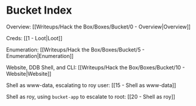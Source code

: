 # Bucket Index

Overview: [[Writeups/Hack the Box/Boxes/Bucket/0 - Overview|Overview]]

Creds: [[1 - Loot|Loot]]

Enumeration: [[Writeups/Hack the Box/Boxes/Bucket/5 - Enumeration|Enumeration]]

Website, DDB Shell, and CLI: [[Writeups/Hack the Box/Boxes/Bucket/10 - Website|Website]]

Shell as www-data, escalating to roy user: [[15 - Shell as www-data]]

Shell as roy, using `bucket-app` to escalate to root: [[20 - Shell as roy]]